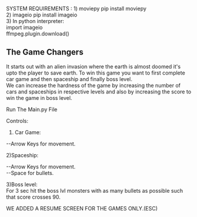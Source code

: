 SYSTEM REQUIREMENTS : 
		      1) moviepy  pip install moviepy  
		      2) imageio  pip install imageio  
		      3) In python interpreter:  
			    import imageio  
			    ffmpeg.plugin.download()  


The Game Changers  
-----------------------------------------------------------------------------------
It starts out with an alien invasion where the earth is almost doomed it's upto the player to save earth.
To win this game you want to first complete car game and then spaceship and finally boss level.  
We can increase the hardness of the game by increasing the number of cars and spaceships in respective levels and also by increasing the score to win the game in boss level.


Run The Main.py File  

Controls:  
1) Car Game:  

--Arrow Keys for movement.  

2)Spaceship:  

--Arrow Keys for movement.  
--Space for bullets.  

3)Boss level:  
For 3 sec hit the boss lvl monsters with as many bullets as possible such that score crosses 90.  

WE ADDED A RESUME SCREEN FOR THE GAMES ONLY.(ESC)  

